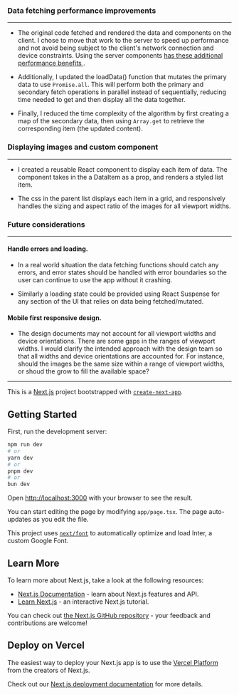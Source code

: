 ### Data fetching performance improvements

---

- The original code fetched and rendered the data and components on the client. I chose to move that work to the server to speed up performance and not avoid being subject to the client's network connection and device constraints. Using the server components [ has these additional performance benefits ](https://nextjs.org/docs/app/building-your-application/data-fetching/patterns#fetching-data-on-the-server).

- Additionally, I updated the loadData() function that mutates the primary data to use `Promise.all`. This will perform both the primary and secondary fetch operations in parallel instead of sequentially, reducing time needed to get and then display all the data together.

- Finally, I reduced the time complexity of the algorithm by first creating a map of the secondary data, then using `Array.get` to retrieve the corresponding item (the updated content).

### Displaying images and custom component

---

- I created a reusable React component to display each item of data. The component takes in the a DataItem as a prop, and renders a styled list item.

- The css in the parent list displays each item in a grid, and responsively handles the sizing and aspect ratio of the images for all viewport widths.

### Future considerations

---

#### Handle errors and loading.

- In a real world situation the data fetching functions should catch any errors, and error states should be handled with error boundaries so the user can continue to use the app without it crashing.

- Similarly a loading state could be provided using React Suspense for any section of the UI that relies on data being fetched/mutated.

#### Mobile first responsive design.

- The design documents may not account for all viewport widths and device orientations. There are some gaps in the ranges of viewport widths. I would clarify the intended approach with the design team so that all widths and device orientations are accounted for. For instance, should the images be the same size within a range of viewport widths, or shoud the grow to fill the available space?

---

This is a [Next.js](https://nextjs.org/) project bootstrapped with [`create-next-app`](https://github.com/vercel/next.js/tree/canary/packages/create-next-app).

## Getting Started

First, run the development server:

```bash
npm run dev
# or
yarn dev
# or
pnpm dev
# or
bun dev
```

Open [http://localhost:3000](http://localhost:3000) with your browser to see the result.

You can start editing the page by modifying `app/page.tsx`. The page auto-updates as you edit the file.

This project uses [`next/font`](https://nextjs.org/docs/basic-features/font-optimization) to automatically optimize and load Inter, a custom Google Font.

## Learn More

To learn more about Next.js, take a look at the following resources:

- [Next.js Documentation](https://nextjs.org/docs) - learn about Next.js features and API.
- [Learn Next.js](https://nextjs.org/learn) - an interactive Next.js tutorial.

You can check out [the Next.js GitHub repository](https://github.com/vercel/next.js/) - your feedback and contributions are welcome!

## Deploy on Vercel

The easiest way to deploy your Next.js app is to use the [Vercel Platform](https://vercel.com/new?utm_medium=default-template&filter=next.js&utm_source=create-next-app&utm_campaign=create-next-app-readme) from the creators of Next.js.

Check out our [Next.js deployment documentation](https://nextjs.org/docs/deployment) for more details.
